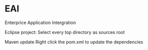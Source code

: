# EAI
Enterprice Application Intergration

Eclipse project:
Select every top directory as sources root


Maven update
Right click the pom.xml to update the dependencies
